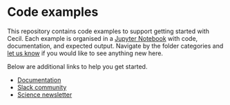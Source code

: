 # Code examples

This repository contains code examples to support getting started with Cecil. Each example is organised in a [Jupyter Notebook](https://jupyter.org/) with code, documentation, and expected output. Navigate by the folder categories and [let us know](https://github.com/cecilearth/examples/issues/new) if you would like to see anything new here.

Below are additional links to help you get started.

- [Documentation](https://docs.cecil.earth)
- [Slack community](https://join.slack.com/t/cecil-community/shared_invite/zt-37awi8mww-S6H50Ff7lbU0WO74UYjxXQ)
- [Science newsletter](https://newsletter.cecil.earth/)
